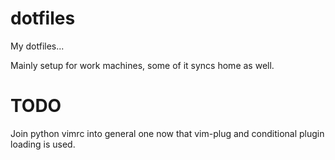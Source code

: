 # dotfiles

My dotfiles...

Mainly setup for work machines, some of it syncs home as well.

# TODO

Join python vimrc into general one now that vim-plug and conditional plugin
loading is used.
